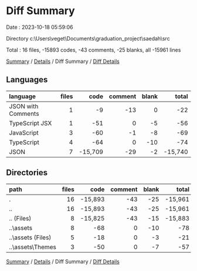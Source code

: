 # Diff Summary

Date : 2023-10-18 05:59:06

Directory c:\\Users\\veget\\Documents\\graduation_project\\saedah\\src

Total : 16 files,  -15893 codes, -43 comments, -25 blanks, all -15961 lines

[Summary](results.md) / [Details](details.md) / Diff Summary / [Diff Details](diff-details.md)

## Languages
| language | files | code | comment | blank | total |
| :--- | ---: | ---: | ---: | ---: | ---: |
| JSON with Comments | 1 | -9 | -13 | 0 | -22 |
| TypeScript JSX | 1 | -51 | 0 | -5 | -56 |
| JavaScript | 3 | -60 | -1 | -8 | -69 |
| TypeScript | 4 | -64 | 0 | -10 | -74 |
| JSON | 7 | -15,709 | -29 | -2 | -15,740 |

## Directories
| path | files | code | comment | blank | total |
| :--- | ---: | ---: | ---: | ---: | ---: |
| . | 16 | -15,893 | -43 | -25 | -15,961 |
| .. | 16 | -15,893 | -43 | -25 | -15,961 |
| .. (Files) | 8 | -15,825 | -43 | -15 | -15,883 |
| ..\\assets | 8 | -68 | 0 | -10 | -78 |
| ..\\assets (Files) | 5 | -18 | 0 | -3 | -21 |
| ..\\assets\\Themes | 3 | -50 | 0 | -7 | -57 |

[Summary](results.md) / [Details](details.md) / Diff Summary / [Diff Details](diff-details.md)